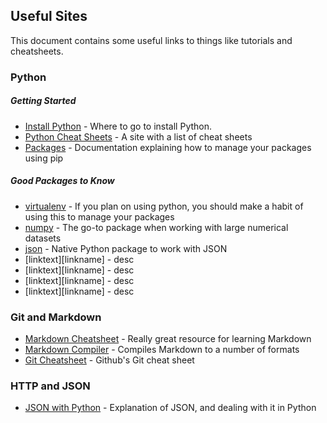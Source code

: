 ## Useful Sites
This document contains some useful links to things like tutorials and cheatsheets.

### Python

##### Getting Started
* [Install Python][install-python] - Where to go to install Python.
* [Python Cheat Sheets][py-cheats] - A site with a list of cheat sheets
* [Packages][packages] - Documentation explaining how to manage your packages using pip
<!-- * [linktext][linkname] - desc -->

[packages]: https://packaging.python.org/guides/installing-using-pip-and-virtualenv/
[install-python]: https://www.python.org/downloads/
[py-cheats]: https://ehmatthes.github.io/pcc/cheatsheets/README.html

##### Good Packages to Know
* [virtualenv][virtualenv] - If you plan on using python, you should make a habit of using this to manage your packages
* [numpy][numpy] - The go-to package when working with large numerical datasets
* [json][json] - Native Python package to work with JSON
* [linktext][linkname] - desc
* [linktext][linkname] - desc
* [linktext][linkname] - desc
* [linktext][linkname] - desc

[virtualenv]: https://virtualenv.pypa.io/en/stable/
[numpy]: http://www.numpy.org/
[json]: https://docs.python.org/3/library/json.html

### Git and Markdown

* [Markdown Cheatsheet][md-cheats] - Really great resource for learning Markdown
* [Markdown Compiler][dillinger] - Compiles Markdown to a number of formats
* [Git Cheatsheet][git-cheats] - Github's Git cheat sheet

[md-cheats]: https://github.com/adam-p/markdown-here/wiki/Markdown-Cheatsheet
[dillinger]: https://dillinger.io/
[git-cheats]: https://services.github.com/on-demand/downloads/github-git-cheat-sheet.pdf

### HTTP and JSON

<!-- * [linktext][linkname] - desc
* [linktext][linkname] - desc
* [linktext][linkname] - desc
* [linktext][linkname] - desc
* [linktext][linkname] - desc
* [linktext][linkname] - desc -->
* [JSON with Python][json-py] - Explanation of JSON, and dealing with it in Python

[json-py]: https://realpython.com/python-json/

<!-- ### Template

* [linktext][linkname] - desc
* [linktext][linkname] - desc
* [linktext][linkname] - desc
* [linktext][linkname] - desc
* [linktext][linkname] - desc
* [linktext][linkname] - desc
* [linktext][linkname] - desc
-->
